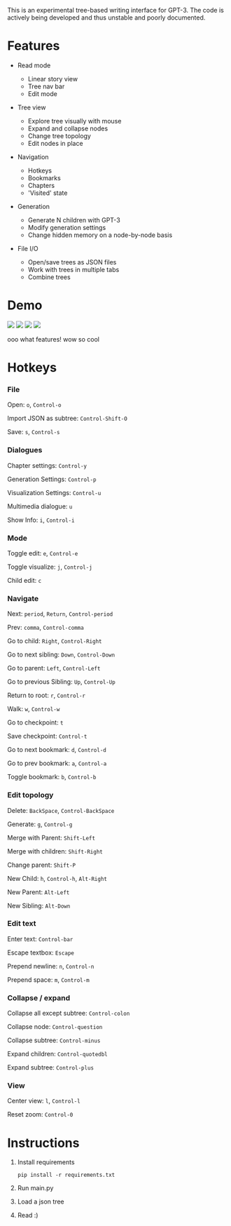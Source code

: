 
This is an experimental tree-based writing interface for GPT-3. The code is actively being developed and thus 
unstable and poorly documented.

# Features

* Read mode
   * Linear story view
   * Tree nav bar
   * Edit mode
   
   
* Tree view
   * Explore tree visually with mouse
   * Expand and collapse nodes
   * Change tree topology
   * Edit nodes in place
   
   
* Navigation
   * Hotkeys
   * Bookmarks
   * Chapters
   * 'Visited' state   
   

* Generation
   * Generate N children with GPT-3
   * Modify generation settings 
   * Change hidden memory on a node-by-node basis
   

* File I/O
   * Open/save trees as JSON files 
   * Work with trees in multiple tabs
   * Combine trees
   

# Demo

![](static/readme/read-view.png)
![](static/readme/read-view-light.png)
![](static/readme/tree-view.png)
![](static/readme/tree-view-light.png)

ooo what features! wow so cool

# Hotkeys



### File

Open: `o`, `Control-o`

Import JSON as subtree: `Control-Shift-O`

Save: `s`, `Control-s`


### Dialogues

Chapter settings: `Control-y`

Generation Settings: `Control-p`

Visualization Settings: `Control-u`

Multimedia dialogue: `u`

Show Info: `i`, `Control-i`

### Mode

Toggle edit: `e`, `Control-e`

Toggle visualize: `j`, `Control-j`

Child edit: `c`


### Navigate

Next: `period`, `Return`, `Control-period`

Prev: `comma`, `Control-comma`

Go to child: `Right`, `Control-Right`

Go to next sibling: `Down`, `Control-Down`

Go to parent: `Left`, `Control-Left`

Go to previous Sibling: `Up`, `Control-Up`

Return to root: `r`, `Control-r`

Walk: `w`, `Control-w`

Go to checkpoint: `t`

Save checkpoint: `Control-t`

Go to next bookmark: `d`, `Control-d`

Go to prev bookmark: `a`, `Control-a`

Toggle bookmark: `b`, `Control-b`


### Edit topology

Delete: `BackSpace`, `Control-BackSpace`

Generate: `g`, `Control-g`

Merge with Parent: `Shift-Left`

Merge with children: `Shift-Right`

Change parent: `Shift-P`

New Child: `h`, `Control-h`, `Alt-Right`

New Parent: `Alt-Left`

New Sibling: `Alt-Down`


### Edit text

Enter text: `Control-bar`

Escape textbox: `Escape`

Prepend newline: `n`, `Control-n`

Prepend space: `m`, `Control-m`



### Collapse / expand

Collapse all except subtree: `Control-colon`

Collapse node: `Control-question`

Collapse subtree: `Control-minus`

Expand children: `Control-quotedbl`

Expand subtree: `Control-plus`


### View

Center view: `l`, `Control-l`

Reset zoom: `Control-0`



# Instructions

1. Install requirements 

    ```pip install -r requirements.txt```
2. Run main.py
3. Load a json tree
4. Read  :)

